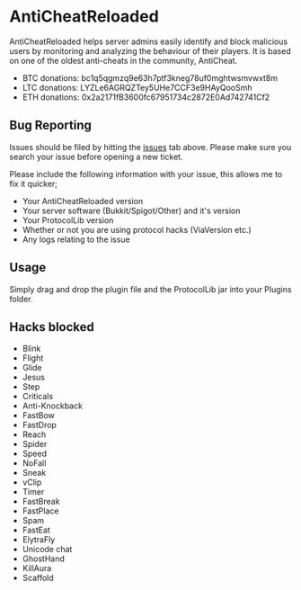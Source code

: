 AntiCheatReloaded
=============
AntiCheatReloaded helps server admins easily identify and block malicious users by monitoring and analyzing the behaviour of their players. It is based on one of the oldest anti-cheats in the community, AntiCheat.

+ BTC donations: bc1q5qgmzq9e63h7ptf3kneg78uf0mghtwsmvwxt8m
+ LTC donations: LYZLe6AGRQZTey5UHe7CCF3e9HAyQooSmh
+ ETH donations: 0x2a2171fB3600fc67951734c2872E0Ad742741Cf2

Bug Reporting
------------

Issues should be filed by hitting the [issues](https://github.com/Rammelkast/AntiCheatReloaded/issues?state=open) tab above. Please make sure you search your issue before opening a new ticket.

Please include the following information with your issue, this allows me to fix it quicker;
* Your AntiCheatReloaded version
* Your server software (Bukkit/Spigot/Other) and it's version
* Your ProtocolLib version
* Whether or not you are using protocol hacks (ViaVersion etc.)
* Any logs relating to the issue

Usage
-------
Simply drag and drop the plugin file and the ProtocolLib jar into your Plugins folder.

Hacks blocked
-------
* Blink
* Flight
* Glide
* Jesus
* Step
* Criticals
* Anti-Knockback
* FastBow
* FastDrop
* Reach
* Spider
* Speed
* NoFall
* Sneak
* vClip
* Timer
* FastBreak
* FastPlace
* Spam
* FastEat
* ElytraFly
* Unicode chat
* GhostHand
* KillAura
* Scaffold